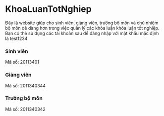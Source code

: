 # KhoaLuanTotNghiep

Đây là website giúp cho sinh viên, giảng viên, trưởng bộ môn và chủ nhiệm bộ môn dẽ dàng hơn trong việc quản lý các khóa luận khóa luận tốt nghiệp.
Bạn có thẻ sử dụng các tài khoản sau để đăng nhập với mật khẩu mặc định là test1234

### Sinh viên

Mã số: 20113401

### Giảng viên

Mã số: 2011340344

### Trưởng bộ môn

Má số: 2011340342
